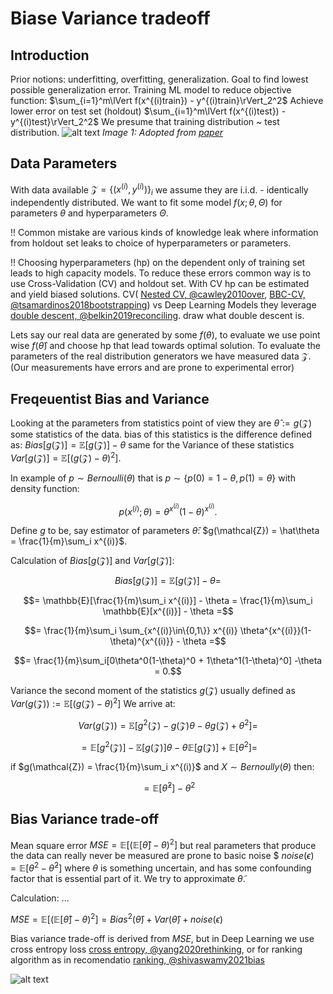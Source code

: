 # Biase Variance tradeoff
## Introduction
Prior notions: underfitting, overfitting, generalization. Goal to find lowest possible generalization error. 
Training ML model to reduce objective function: $\sum_{i=1}^m\lVert f(x^{(i)train}) - y^{(i)train}\rVert_2^2$
Achieve lower error on test set (holdout)  $\sum_{i=1}^m\lVert f(x^{(i)test}) - y^{(i)test}\rVert_2^2$
We presume that training distribution ~ test distribution. 
![alt text](../images/bias-variance-trade-off.jpg)
*Image 1: Adopted from [paper](https://link.springer.com/article/10.1007/s10115-019-01335-4)*
## Data Parameters
With data available $\mathcal{Z}=\{(x^{(i)},y^{(i)})\}_i$ we assume they are i.i.d. - identically independently distributed. We want to fit some model $f(x; \theta,\Theta)$ for parameters $\theta$ and hyperparameters $\Theta$. 

!! Common mistake are various kinds of knowledge leak where information from holdout set leaks to choice of hyperparameters or parameters. 

!! Choosing hyperparameters (hp) on the dependent only of training set leads to high capacity models. To reduce these errors common way is to use Cross-Validation (CV) and holdout set. With CV hp can be estimated and yield biased solutions. CV( [Nested CV, @cawley2010over](https://www.jmlr.org/papers/volume11/cawley10a/cawley10a.pdf), [BBC-CV, @tsamardinos2018bootstrapping](https://github.com/mensxmachina/BBC-CV)) vs Deep Learning Models they leverage [double descent, @belkin2019reconciling](https://arxiv.org/pdf/1812.11118). draw what double descent is.

Lets say our real data are generated by some $f(\theta)$, to evaluate we use point wise $f(\hat\theta)$ and choose hp that lead towards optimal solution. To evaluate the parameters of the real distribution generators we have measured data $\mathcal{Z}$. (Our measurements have errors and are prone to experimental error)

## Freqeuentist Bias and Variance
Looking at the parameters from statistics point of view they are $\hat\theta := g(\mathcal{Z})$ some statistics of the data. bias of this statistics is the difference defined as: $Bias[g(\mathcal{Z})] = \mathbb{E}[g(\mathcal{Z})] - \theta$ same for the Variance of these statistics
$Var[g(\mathcal{Z})] = \mathbb{E}[(g(\mathcal{Z}) - \theta)^2]$.

In example of $p \sim Bernoulli(\theta)$ that is $p\sim \{p(0)=1-\theta, p(1)=\theta\}$ with density function: 

$$p(x^{(i)};\theta) =\theta^{x^{(i)}}(1-\theta)^{x^{(i)}}.$$

 Define $g$ to be, say estimator of parameters $\hat\theta$: $g(\mathcal{Z}) = \hat\theta = \frac{1}{m}\sum_i x^{(i)}$.

Calculation of $Bias[g(\mathcal{Z})]$ and $Var[g(\mathcal{Z})]$:

$$Bias[g(\mathcal{Z})] = \mathbb{E}[g(\mathcal{Z})] - \theta =$$

$$= \mathbb{E}[\frac{1}{m}\sum_i x^{(i)}] - \theta = \frac{1}{m}\sum_i \mathbb{E}[x^{(i)}] - \theta =$$

$$= \frac{1}{m}\sum_i \sum_{x^{(i)}\in\{0,1\}} x^{(i)} \theta^{x^{(i)}}(1-\theta)^{x^{(i)}} - \theta =$$

$$= \frac{1}{m}\sum_i[0\theta^0(1-\theta)^0 + 1\theta^1(1-\theta)^0] -\theta = 0.$$

Variance the second moment of the statistics $g(\mathcal{Z})$ usually defined as $Var(g(\mathcal{Z})) :=\mathbb{E}[(g(\mathcal{Z}) - \theta)^2]$ We arrive at:

$$Var(g(\mathcal{Z})) = \mathbb{E}[g^2(\mathcal{Z}) - g(\mathcal{Z})\theta - \theta g(\mathcal{Z}) + \theta^2] = $$

$$= \mathbb{E}[g^2(\mathcal{Z})] - \mathbb{E}[g(\mathcal{Z})]\theta - \theta \mathbb{E}[g(\mathcal{Z})] + \mathbb{E}[\theta^2] =$$ 

if $g(\mathcal{Z}) = \frac{1}{m}\sum_i x^{(i)}$ and $X \sim Bernoully(\theta)$ then: 

$$= \mathbb{E}[\hat \theta^2] - \theta^2$$

## Bias Variance trade-off
Mean square error $MSE = \mathbb{E}[(\mathbb{E}[\hat\theta] - \theta)^2]$ but real parameters that produce the data can really never be measured are prone to basic noise $ $noise(\epsilon) = \mathbb{E}[\theta^2-\tilde\theta^2]$ where $\theta$ is something uncertain, and has some confounding factor that is essential part of it. We try to approximate $\tilde\theta$.

Calculation: ...

$MSE = \mathbb{E}[(\mathbb{E}[\hat\theta] - \theta)^2] = Bias^2(\hat\theta) + Var(\hat\theta) + noise(\epsilon)$

Bias variance trade-off is derived from $MSE$, but in Deep Learning we use cross entropy loss [cross entropy, @yang2020rethinking](https://proceedings.mlr.press/v119/yang20j/yang20j.pdf), or for ranking algorithm as in recomendatio [ranking, @shivaswamy2021bias](https://dl.acm.org/doi/10.1145/3437963.3441772)



![alt text](../images/foundations-bias-variance-00.svg)